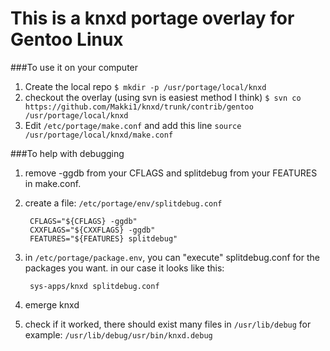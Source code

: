 # This is a knxd portage overlay for Gentoo Linux

###To use it on your computer

1. Create the local repo
   ```$ mkdir -p /usr/portage/local/knxd```
2. checkout the overlay (using svn is easiest method I think)
   ```$ svn co https://github.com/Makki1/knxd/trunk/contrib/gentoo /usr/portage/local/knxd```
3. Edit ```/etc/portage/make.conf``` and add this line 
   ```source /usr/portage/local/knxd/make.conf```

###To help with debugging

1. remove -ggdb from your CFLAGS and splitdebug from your FEATURES in make.conf.
2. create a file: ```/etc/portage/env/splitdebug.conf``` 

        CFLAGS="${CFLAGS} -ggdb" 
        CXXFLAGS="${CXXFLAGS} -ggdb" 
        FEATURES="${FEATURES} splitdebug"

3. in ```/etc/portage/package.env```, you can "execute" splitdebug.conf for the packages you want.
   in our case it looks like this:

        sys-apps/knxd splitdebug.conf

4. emerge knxd
5. check if it worked, there should exist many files in ```/usr/lib/debug``` for example: ```/usr/lib/debug/usr/bin/knxd.debug```
